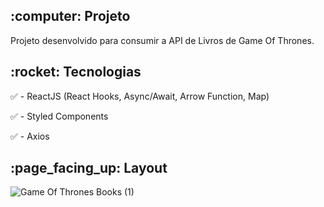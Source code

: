 <h2>:computer: Projeto</h2>
Projeto desenvolvido para consumir a API de Livros de Game Of Thrones.

<h2>:rocket: Tecnologias</h2>

:white_check_mark: - ReactJS (React Hooks, Async/Await, Arrow Function, Map)

:white_check_mark: - Styled Components

:white_check_mark: - Axios

<h2>:page_facing_up: Layout</h2>

![Game Of Thrones Books (1)](https://user-images.githubusercontent.com/45328215/74850733-12a03b00-5319-11ea-9a99-c888cc754aa8.gif)
